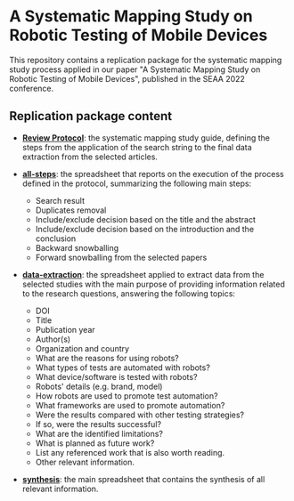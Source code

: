 #  A Systematic Mapping Study on <br>Robotic Testing of Mobile Devices
This repository contains a replication package for the systematic mapping study process applied in our paper "A Systematic Mapping Study on Robotic Testing of Mobile Devices", published in the SEAA 2022 conference.

## Replication package content

* __[Review Protocol](https://github.com/ghpc/SEAA-2022-SMS/blob/main/replication_package/REVIEW%20PROTOCOL.pdf)__: the systematic mapping study guide, defining the steps from the application of the search string to the final data extraction from the selected articles.

* __[all-steps](https://github.com/ghpc/SEAA-2022-SMS/blob/main/replication_package/all-steps.xlsx)__: the spreadsheet that reports on the execution of the process defined in the protocol, summarizing the following main steps:
  * Search result 
  * Duplicates removal
  * Include/exclude decision based on the title and the abstract 
  * Include/exclude decision based on the introduction and the conclusion 
  * Backward snowballing
  * Forward snowballing from the selected papers

* __[data-extraction](https://github.com/ghpc/SEAA-2022-SMS/blob/main/replication_package/data-extraction.xlsx)__: the spreadsheet applied to extract data from the selected studies with the main purpose of providing information related to the research questions, answering the following topics:
  * DOI
  * Title
  * Publication year
  * Author(s)
  * Organization and country
  * What are the reasons for using robots?
  * What types of tests are automated with robots?
  * What device/software is tested with robots?
  * Robots' details (e.g. brand, model)
  * How robots are used to promote test automation?
  * What frameworks are used to promote automation?
  * Were the results compared with other testing strategies?
  * If so, were the results successful?
  * What are the identified limitations?
  * What is planned as future work?
  * List any referenced work that is also worth reading.
  * Other relevant information.

* __[synthesis](https://github.com/ghpc/SEAA-2022-SMS/blob/main/replication_package/synthesis.xlsx)__: the main spreadsheet that contains the synthesis of all relevant information.

